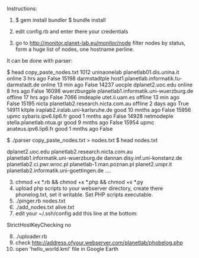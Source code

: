 Instructions:

1) $ gem install bundler
   $ bundle install

2) edit config.rb and enter there your credentials
3) go to http://monitor.planet-lab.eu/monitor/node 
   filter nodes by status, form a huge list of nodes, one hostname perline.

It can be done with parser:

$ head copy_paste_nodes.txt 
1012	uninaonelab	planetlab01.dis.unina.it	online	3 hrs ago	False
15198	darmstadtple	host1.planetlab.informatik.tu-darmstadt.de	online	13 min ago	False
14237	uocple	dplanet2.uoc.edu	online	8 hrs ago	False
16098	wuerzburgple	planetlab1.informatik.uni-wuerzburg.de	offline	17 hrs ago	False
7066	imdeaple	utet.ii.uam.es	offline	13 min ago	False
15195	nicta	planetlab2.research.nicta.com.au	offline	2 days ago	True
14911	kitple	iraplab2.iralab.uni-karlsruhe.de	good	10 mnths ago	False
15956	upmc	sybaris.ipv6.lip6.fr	good	1 mnths ago	False
14928	netmodeple	stella.planetlab.ntua.gr	good	9 mnths ago	False
15954	upmc	anateus.ipv6.lip6.fr	good	1 mnths ago	False

$ ./parser copy_paste_nodes.txt > nodes.txt
$ head nodes.txt

dplanet2.uoc.edu
planetlab2.research.nicta.com.au
planetlab1.informatik.uni-wuerzburg.de
dannan.disy.inf.uni-konstanz.de
planetlab2.ci.pwr.wroc.pl
planetlab-1.man.poznan.pl
planet2.unipr.it
planetlab2.informatik.uni-goettingen.de
....


3) chmod +x *.rb && chmod +x *.php && chmod +x *.py
4) upload php scripts to your webserver directory, create there phonelog.txt, set it writable. Set PHP scripts executable.
5) ./pinger.rb nodes.txt
6) ./add_nodes.txt alive.txt
7) edit your ~/.ssh/config add this line at the bottom:

StrictHostKeyChecking no

8) ./uploader.rb
9) check http://address.ofyour.webserver.com/planetlab/phobelog.php
10) open 'hello_world.kml' file in Google Earth
